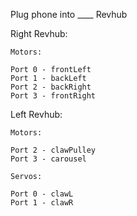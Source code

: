 Plug phone into ____ Revhub

Right Revhub:

    Motors:

    Port 0 - frontLeft
    Port 1 - backLeft
    Port 2 - backRight
    Port 3 - frontRight

Left Revhub:

    Motors:

    Port 2 - clawPulley
    Port 3 - carousel

    Servos:

    Port 0 - clawL
    Port 1 - clawR